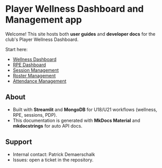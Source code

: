 # Player Wellness Dashboard and Management app

Welcome! This site hosts both **user guides** and **developer docs** for the club's Player Wellness Dashboard.

Start here:

- [Wellness Dashboard](dashboards/wellness_dashboard.md)
- [RPE Dashboard](dashboards/rpe_dashboard.md)
- [Session Management](admin/session_management.md)
- [Roster Management](admin/roster_management.md)
- [Attendance Management](admin/attendance_management.md)

## About
- Built with **Streamlit** and **MongoDB** for U18/U21 workflows (wellness, RPE, sessions, PDP).
- This documentation is generated with **MkDocs Material** and **mkdocstrings** for auto API docs.

## Support
- Internal contact: Patrick Demaerschalk  
- Issues: open a ticket in the repository.